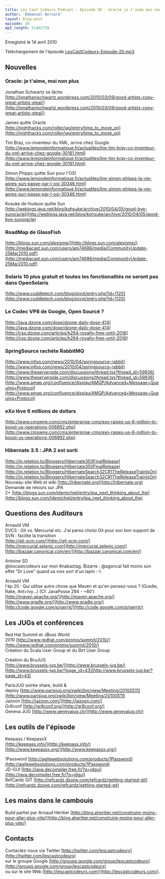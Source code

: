 ```yaml
---
title: Les Cast Codeurs Podcast - Episode 20 - Oracle je t'aime moi non plus et l'invasion des lapins
author: 'Emmanuel Bernard'
layout: blog-post
episode: 20
mp3_length: 51462739
---
```

Enregistré le 14 avril 2010

Téléchargement de l'épisode [LesCastCodeurs-Episode-20.mp3](http://media.libsyn.com/media/lescastcodeurs/LesCastCodeurs-Episode-20.mp3)

## Nouvelles
### Oracle: je t'aime, moi non plus
Jonathan Schwartz se lâche  
[http://jonathanischwartz.wordpress.com/2010/03/09/good-artists-copy-great-artists-steal/](http://jonathanischwartz.wordpress.com/2010/03/09/good-artists-copy-great-artists-steal/)

James quitte Oracle  
[http://nighthacks.com/roller/jag/entry/time_to_move_on](http://nighthacks.com/roller/jag/entry/time_to_move_on)

Tim Bray, co-inventeur du XML, arrive chez Google  
[http://www.lemondeinformatique.fr/actualites/lire-tim-bray-co-inventeur-du-xml-arrive-chez-google-30161.html](http://www.lemondeinformatique.fr/actualites/lire-tim-bray-co-inventeur-du-xml-arrive-chez-google-30161.html)

Simon Phipps quitte Sun pour l'OSI  
[http://www.lemondeinformatique.fr/actualites/lire-simon-phipps-la-vie-apres-sun-passe-par-l-osi-30346.html](http://www.lemondeinformatique.fr/actualites/lire-simon-phipps-la-vie-apres-sun-passe-par-l-osi-30346.html)

Kosuke de Hudson quitte Sun  
[http://weblogs.java.net/blog/kohsuke/archive/2010/04/05/good-bye-sunoracle](http://weblogs.java.net/blog/kohsuke/archive/2010/04/05/good-bye-sunoracle)

### RoadMap de GlassFish
[http://blogs.sun.com/alexismp/](http://blogs.sun.com/alexismp/)  
[http://mediacast.sun.com/users/am74686/media/CommunityUpdate-25Mar2010.pdf](http://mediacast.sun.com/users/am74686/media/CommunityUpdate-25Mar2010.pdf)  

### Solaris 10 plus gratuit et toutes les fonctionalités ne seront pas dans OpenSolaris
[http://www.cuddletech.com/blog/pivot/entry.php?id=1120](http://www.cuddletech.com/blog/pivot/entry.php?id=1120)  

### Le Codec VP8 de Google, Open Sourcé ?
[http://java.dzone.com/dose/dzone-daily-dose-414](http://java.dzone.com/dose/dzone-daily-dose-414)  
[http://css.dzone.com/articles/h264-royalty-free-until-2016](http://css.dzone.com/articles/h264-royalty-free-until-2016)  

### SpringSource rachète RabbitMQ
[http://www.infoq.com/news/2010/04/springsource-rabbit](http://www.infoq.com/news/2010/04/springsource-rabbit)  
[http://www.theserverside.com/discussions/thread.tss?thread_id=59936](http://www.theserverside.com/discussions/thread.tss?thread_id=59936)  
[http://www.amqp.org/confluence/display/AMQP/Advanced+Message+Queuing+Protocol](http://www.amqp.org/confluence/display/AMQP/Advanced+Message+Queuing+Protocol)

### eXo lève 6 millions de dollars
[http://www.cmswire.com/cms/enterprise-cms/exo-raises-us-6-million-to-boost-us-operations-006892.php](http://www.cmswire.com/cms/enterprise-cms/exo-raises-us-6-million-to-boost-us-operations-006892.php)  

### Hibernate 3.5 : JPA 2 est sorti
[http://in.relation.to/Bloggers/Hibernate350FinalRelease](http://in.relation.to/Bloggers/Hibernate350FinalRelease)  
[http://in.relation.to/Bloggers/HibernateSearch32CR1TheReleaseTrainIsOn](http://in.relation.to/Bloggers/HibernateSearch32CR1TheReleaseTrainIsOn)  
Nouveau site Web et wiki [http://hibernate.org](http://hibernate.org)  
Demande de retours sur JPA 2+ [http://blogs.sun.com/ldemichiel/entry/jpa_next_thinking_about_the](http://blogs.sun.com/ldemichiel/entry/jpa_next_thinking_about_the)

## Questions des Auditeurs
Arnauld VM  
DVCS : Git vs. Mercurial etc. J'ai perso choisi Git pour son bon support de SVN : facilite la transition  
[http://git-scm.com/](http://git-scm.com/)  
[http://mercurial.selenic.com](http://mercurial.selenic.com/)  
[http://bazaar.canonical.com/en/](http://bazaar.canonical.com/en/)  

Antoine SD  
@lescastcodeurs sur mon #nabaztag. Bizarre : @agoncal fait moins son effet "Dr Love" quand sa voix sort d'un lapin :-).

Arnauld VM  
l'ép 20 : Qui utilise autre chose que Maven et qu'en pensez-vous ? (Gradle, Rake, Ant+Ivy...) (Cf. JavaPosse 294 - ~60')  
[http://maven.apache.org/](http://maven.apache.org/)  
[http://www.gradle.org/](http://www.gradle.org/)  
[http://code.google.com/p/gerrit/](http://code.google.com/p/gerrit/)

## Les JUGs et conférences
Red Hat Summit et JBoss World 2010 [http://www.redhat.com/promo/summit/2010/](http://www.redhat.com/promo/summit/2010/)  
Création du Scala User Group et du Birt User Group  

Création du BruJUG  
[http://www.brussels-jug.be/](http://www.brussels-jug.be/)  
[http://www.brussels-jug.be/?page_id=43](http://www.brussels-jug.be/?page_id=43)

ParisJUG soirée share, build &amp; deploy [http://www.parisjug.org/xwiki/bin/view/Meeting/20100511](http://www.parisjug.org/xwiki/bin/view/Meeting/20100511)  
Jazoon [http://jazoon.com/](http://jazoon.com/)  
Gr8conf [http://gr8conf.org/](http://gr8conf.org/)  
Geneva JUG [http://www.genevajug.ch/](http://www.genevajug.ch/)

## Les outils de l'épisode
Keepass / KeepassX  
[http://keepass.info/](http://keepass.info/)  
[http://www.keepassx.org/](http://www.keepassx.org/)  

1Password [http://agilewebsolutions.com/products/1Password](http://agilewebsolutions.com/products/1Password)  
JD-GUI [http://java.decompiler.free.fr/?q=jdgui](http://java.decompiler.free.fr/?q=jdgui)  
RefCardz GIT [http://refcardz.dzone.com/refcardz/getting-started-git](http://refcardz.dzone.com/refcardz/getting-started-git)

## Les mains dans le cambouis
Build partiel par Arnaud Héritier [http://blog.aheritier.net/construire-moins-pour-aller-plus-vite/](http://blog.aheritier.net/construire-moins-pour-aller-plus-vite/)

## Contacts
Contactez-nous via Twitter [http://twitter.com/lescastcodeurs](http://twitter.com/lescastcodeurs)  
sur le groupe Google [http://groups.google.com/group/lescastcodeurs](http://groups.google.com/group/lescastcodeurs)  
ou sur le site Web [http://lescastcodeurs.com/](http://lescastcodeurs.com/).
